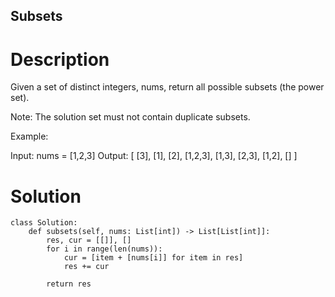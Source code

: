 Subsets
---

# Description
Given a set of distinct integers, nums, return all possible subsets (the power set).

Note: The solution set must not contain duplicate subsets.

Example:

Input: nums = [1,2,3]
Output:
[
  [3],
  [1],
  [2],
  [1,2,3],
  [1,3],
  [2,3],
  [1,2],
  []
]

# Solution
```python3
class Solution:
    def subsets(self, nums: List[int]) -> List[List[int]]:
        res, cur = [[]], []
        for i in range(len(nums)):
            cur = [item + [nums[i]] for item in res]
            res += cur
            
        return res
```
